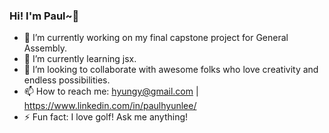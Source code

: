 ### Hi! I'm Paul~👋

- 🔭 I’m currently working on my final capstone project for General Assembly.
- 🌱 I’m currently learning jsx.
- 👯 I’m looking to collaborate with awesome folks who love creativity and endless possibilities.
- 📫 How to reach me: hyungy@gmail.com | https://www.linkedin.com/in/paulhyunlee/
- ⚡ Fun fact: I love golf!  Ask me anything!


<!--
**LeepDev/LeepDev** is a ✨ _special_ ✨ repository because its `README.md` (this file) appears on your GitHub profile.

Here are some ideas to get you started:

- 🔭 I’m currently working on ...
- 🌱 I’m currently learning ...
- 👯 I’m looking to collaborate on ...
- 🤔 I’m looking for help with ...
- 💬 Ask me about ...
- 📫 How to reach me: ...
- 😄 Pronouns: ...
- ⚡ Fun fact: ...
-->
